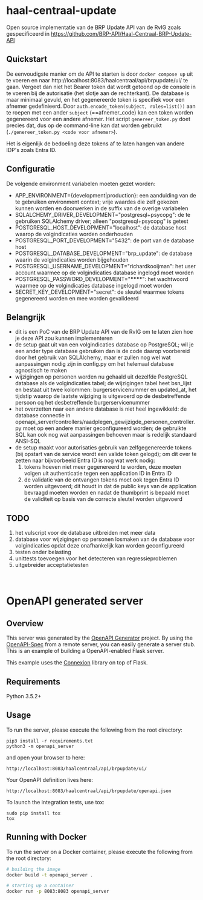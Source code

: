 # haal-centraal-update

Open source implementatie van de BRP Update API van de RvIG zoals gespecificeerd in https://github.com/BRP-API/Haal-Centraal-BRP-Update-API

## Quickstart

De eenvoudigste manier om de API te starten is door `docker compose up` uit te voeren en naar http://localhost:8083/haalcentraal/api/brpupdate/ui/ te gaan. 
Vergeet dan niet het Bearer token dat wordt getoond op de console in te voeren bij de autorisatie (het slotje aan de rechterkant). 
De database is maar minimaal gevuld, en het gegenereerde token is specifiek voor een afnemer gedefinieerd. 
Door `auth.encode_token(subject, roles=list())` aan te roepen met een ander `subject` (==afnemer_code) kan een token worden gegenereerd voor een andere afnemer. 
Het script `genereer_token.py` doet precies dat, dus op de command-line kan dat worden gebruikt (`./genereer_token.py <code voor afnemer>`).

Het is eigenlijk de bedoeling deze tokens af te laten hangen van andere IDP's zoals Entra ID.

## Configuratie

De volgende environment variabelen moeten gezet worden:

- APP_ENVIRONMENT={development|production}: een aanduiding van de te gebruiken environment context; vrije waardes die zelf gekozen kunnen worden en doorwerken in de suffix van de overige variabelen
- SQLALCHEMY_DRIVER_DEVELOPMENT="postgresql+psycopg": de te gebruiken SQLAlchemy driver; alleen "postgresql+psycopg" is getest
- POSTGRESQL_HOST_DEVELOPMENT="localhost": de database host waarop de volgindicaties worden onderhouden
- POSTGRESQL_PORT_DEVELOPMENT="5432": de port van de database host
- POSTGRESQL_DATABASE_DEVELOPMENT="brp_update": de database waarin de volgindicaties worden bijgehouden
- POSTGRESQL_USERNAME_DEVELOPMENT="richardkooijman": het user account waarmee op de volgindicaties database ingelogd moet worden
- POSTGRESQL_PASSWORD_DEVELOPMENT="**\*\*\*\***": het wachtwoord waarmee op de volgindicaties database ingelogd moet worden
- SECRET_KEY_DEVELOPMENT="secret": de sleutel waarmee tokens gegenereerd worden en mee worden gevalideerd

## Belangrijk

- dit is een PoC van de BRP Update API van de RvIG om te laten zien hoe je deze API zou kunnen implementeren
- de setup gaat uit van een volgindicaties database op PostgreSQL; wil je een ander type database gebruiken dan is de code daarop voorbereid door het gebruik van SQLAlchemy, maar er zullen nog wel wat aanpassingen nodig zijn in config.py om het helemaal database agnostisch te maken
- wijzigingen op personen worden nu gehaald uit dezelfde PostgreSQL database als de volgindicaties tabel; de wijzigingen tabel heet bsn_lijst en bestaat uit twee kolommen: burgerservicenummer en updated_at, het tijdstip waarop de laatste wijziging is uitgevoerd op de desbetreffende persoon cq het desbetreffende burgerservicenummer
- het overzetten naar een andere database is niet heel ingewikkeld: de database connectie in openapi_server/controllers/raadplegen_gewijzigde_personen_controller.py moet op een andere manier geconfigureerd worden; de gebruikte SQL kan ook nog wat aanpassingen behoeven maar is redelijk standaard ANSI-SQL
- de setup maakt voor autorisaties gebruik van zelfgegenereerde tokens (bij opstart van de service wordt een valide token gelogd); om dit over te zetten naar bijvoorbeeld Entra ID is nog wat werk nodig:
  1. tokens hoeven niet meer gegenereerd te worden, deze moeten volgen uit authenticatie tegen een application ID in Entra ID
  2. de validatie van de ontvangen tokens moet ook tegen Entra ID worden uitgevoerd; dit houdt in dat de public keys van de application bevraagd moeten worden en nadat de thumbprint is bepaald moet de validiteit op basis van de correcte sleutel worden uitgevoerd

## TODO

1. het vulscript voor de database uitbreiden met meer data
1. database voor wijzigingen op personen losmaken van de database voor volgindicaties opdat deze onafhankelijk kan worden geconfigureerd
2. testen onder belasting
3. unittests toevoegen voor het detecteren van regressieproblemen
4. uitgebreider acceptatietesten

<br/>

# OpenAPI generated server

## Overview

This server was generated by the [OpenAPI Generator](https://openapi-generator.tech) project. By using the
[OpenAPI-Spec](https://openapis.org) from a remote server, you can easily generate a server stub. This
is an example of building a OpenAPI-enabled Flask server.

This example uses the [Connexion](https://github.com/zalando/connexion) library on top of Flask.

## Requirements

Python 3.5.2+

## Usage

To run the server, please execute the following from the root directory:

```
pip3 install -r requirements.txt
python3 -m openapi_server
```

and open your browser to here:

```
http://localhost:8083/haalcentraal/api/brpupdate/ui/
```

Your OpenAPI definition lives here:

```
http://localhost:8083/haalcentraal/api/brpupdate/openapi.json
```

To launch the integration tests, use tox:

```
sudo pip install tox
tox
```

## Running with Docker

To run the server on a Docker container, please execute the following from the root directory:

```bash
# building the image
docker build -t openapi_server .

# starting up a container
docker run -p 8083:8083 openapi_server
```
